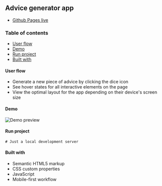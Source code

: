 ## Advice generator app
- [Github Pages live](https://alexcumplido.github.io/frontend-projects/adviceAPI-generator)

### Table of contents
- [User flow](#user-flow)
- [Demo](#demo)
- [Run project](#run-project)
- [Built with](#built-with)

#### User flow
- Generate a new piece of advice by clicking the dice icon
- See hover states for all interactive elements on the page
- View the optimal layout for the app depending on their device's screen size

#### Demo
![Demo preview](./design/adviceGenerator.gif)

#### Run project
```
# Just a local development server
```

#### Built with
- Semantic HTML5 markup
- CSS custom properties
- JavaScript
- Mobile-first workflow
